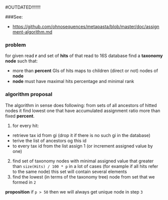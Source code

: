 #OUTDATED!!!!!!!

###See:
- https://github.com/ohnosequences/metapasta/blob/master/doc/assignment-algorithm.md



### problem
for given read **r** and set of **hits** of that read to 16S database find a **taxonomy node** such that:
* more than **percent** GIs of hits maps to children (direct or not) nodes of **node**
* **node** must have maximal hits percentage and minimal rank

### algorithm proposal

The algorithm in sense does following: from sets of all ancestors of hitted nodes it find lowest one that have accumulated assignment ratio more than fixed **percent**.

1. for every hit:
  * retrieve tax id from gi (drop it if there is no such gi in the database)
  * terive the list of ancestors og this id  
  * to every tax id from the list assign 1 (or increment assigned value by one)
2. find set of taxonomy nodes with minimal assigned value that greater than `size(Hits) / 100 * p` in a lot of cases (for example if all hits refer to the same node) this set will contain several elements
3. find the lowest (in terms of the taxonomy tree) node from set that we formed in `2`

**proposition** if `p > 50` then we will always get unique node in step `3`

